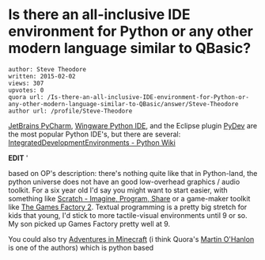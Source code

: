 # Is there an all-inclusive IDE environment for Python or any other modern language similar to QBasic?

	author: Steve Theodore
	written: 2015-02-02
	views: 307
	upvotes: 0
	quora url: /Is-there-an-all-inclusive-IDE-environment-for-Python-or-any-other-modern-language-similar-to-QBasic/answer/Steve-Theodore
	author url: /profile/Steve-Theodore


[JetBrains PyCharm](https://www.jetbrains.com/pycharm/), [Wingware Python IDE](https://wingware.com/), and the Eclipse plugin [PyDev](http://pydev.org/) are the most popular Python IDE's, but there are several: [IntegratedDevelopmentEnvironments - Python Wiki](https://wiki.python.org/moin/IntegratedDevelopmentEnvironments)

__EDIT__ '

based on OP's description: there's nothing quite like that in Python-land, the python universe does not have an good low-overhead graphics / audio toolkit. For a six year old I'd say you might want to start easier, with something like [Scratch - Imagine, Program, Share](http://scratch.mit.edu/) or a game-maker toolkit like [The Games Factory 2](http://www.clickteam.com/the-games-factory-2/). Textual programming is a pretty big stretch for kids that young, I'd stick to more tactile-visual environments until 9 or so. My son picked up Games Factory pretty well at 9. 

You could also try [Adventures in Minecraft](http://www.wiley.com/WileyCDA/WileyTitle/productCd-111894691X.html) (i think Quora's [Martin O'Hanlon](https://www.quora.com/profile/Martin-OHanlon) is one of the authors) which is python based

